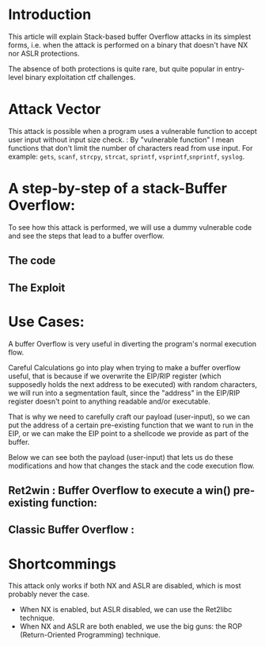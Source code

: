 # Introduction
This article will explain Stack-based buffer Overflow attacks in its simplest forms, i.e. when the attack is performed on a binary that doesn't have NX nor ASLR protections.

The absence of both protections is quite rare, but quite popular in entry-level binary exploitation ctf challenges.

# Attack Vector
This attack is possible when a program uses a vulnerable function to accept user input without input size check.
: By "vulnerable function" I mean functions that don't limit the number of characters read from use input. For example: `gets`, `scanf`, `strcpy`, `strcat`, `sprintf`, `vsprintf`,`snprintf`, `syslog`.

# A step-by-step of a stack-Buffer Overflow:
To see how this attack is performed, we will use a dummy vulnerable code and see the steps that lead to a buffer overflow.

## The code

## The Exploit

# Use Cases:
A buffer Overflow is very useful in diverting the program's normal execution flow.

Careful Calculations go into play when trying to make a buffer overflow useful, that is because if we overwrite the EIP/RIP register (which supposedly holds the next address to be executed) with random characters, we will run into a segmentation fault, since the "address" in the EIP/RIP register doesn't point to anything readable and/or executable.

That is why we need to carefully craft our payload (user-input), so we can put the address of a certain pre-existing function that we want to run in the EIP, or we can make the EIP point to a shellcode we provide as part of the buffer.

Below we can see both the payload (user-input) that lets us do these modifications and how that changes the stack and the code execution flow.

## Ret2win : Buffer Overflow to execute a win() pre-existing function:

## Classic Buffer Overflow : 

# Shortcommings
This attack only works if both NX and ASLR are disabled, which is most probably never the case.
* When NX is enabled, but ASLR disabled, we can use the Ret2libc technique.
* When NX and ASLR are both enabled, we use the big guns: the ROP (Return-Oriented Programming) technique.